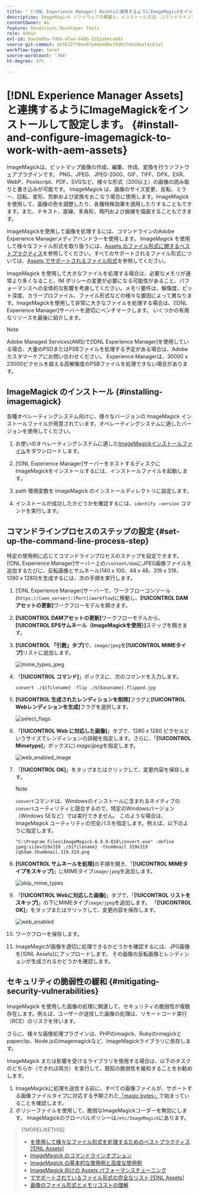```yaml
---
title: ' [!DNL Experience Manager] Assetsと連携するようにImageMagickをインストールして設定します。'
description: ImageMagick ソフトウェアの概要と、インストール方法、コマンドラインプロセスのステップの設定方法、ImageMagick を使用して画像の編集、組み立て、サムネール生成をおこなう方法を学習します。
contentOwner: AG
feature: Renditions,Developer Tools
role: Admin
exl-id: 9aeda88a-fd66-4fad-b496-3352a6ecab81
source-git-commit: de5632ff0ee87a4ded88e792b57e818baf4c01a3
workflow-type: tm+mt
source-wordcount: '764'
ht-degree: 47%

---
```


# [!DNL Experience Manager Assets]と連携するようにImageMagickをインストールして設定します。 {#install-and-configure-imagemagick-to-work-with-aem-assets}

ImageMagickは、ビットマップ画像の作成、編集、作成、変換を行うソフトウェアプラグインです。 PNG、JPEG、JPEG-2000、GIF、TIFF、DPX、EXR、WebP、Postscript、PDF、SVGなど、様々な形式（200以上）の画像の読み取りと書き込みが可能です。 ImageMagick は、画像のサイズ変更、反転、ミラー、回転、変形、剪断および変換をおこなう場合に使用します。ImageMagick を使用して、画像の色を調整したり、各種特殊効果を適用したりすることもできます。また、テキスト、直線、多角形、楕円および曲線を描画することもできます。

ImageMagickを使用して画像を処理するには、コマンドラインのAdobe Experience Managerメディアハンドラーを使用します。 ImageMagick を使用して様々なファイル形式を取り扱うには、[Assets のファイル形式に関するベストプラクティス](assets-file-format-best-practices.md)を参照してください。すべてのサポートされるファイル形式については、[Assets でサポートされるファイル形式](assets-formats.md)を参照してください。

ImageMagick を使用して大きなファイルを処理する場合は、必要なメモリが通常より多くなること、IM ポリシーの変更が必要になる可能性があること、パフォーマンスへの全体的な影響を考慮してください。メモリ要件は、解像度、ビット深度、カラープロファイル、ファイル形式などの様々な要因によって異なります。ImageMagickを使用して非常に大きなファイルを処理する場合は、[!DNL Experience Manager]サーバーを適切にベンチマークします。 いくつかの有用なリソースを最後に紹介します。

>[!NOTE]
>
>Adobe Managed Services(AMS)で[!DNL Experience Manager]を使用している場合、大量のPSDまたはPSBファイルを処理する予定がある場合は、Adobeカスタマーケアにお問い合わせください。 Experience Managerは、30000 x 23000ピクセルを超える高解像度のPSBファイルを処理できない場合があります。

## ImageMagick のインストール {#installing-imagemagick}

各種オペレーティングシステム向けに、様々なバージョンの ImageMagick インストールファイルが用意されています。オペレーティングシステムに適したバージョンを使用してください。

1. お使いのオペレーティングシステムに適した[ImageMagickインストールファイル](https://www.imagemagick.org/script/download.php)をダウンロードします。
1. [!DNL Experience Manager]サーバーをホストするディスクにImageMagickをインストールするには、インストールファイルを起動します。

1. path 環境変数を ImageMagick のインストールディレクトリに設定します。
1. インストールが成功したかどうかを確認するには、`identify -version` コマンドを実行します。

## コマンドラインプロセスのステップの設定 {#set-up-the-command-line-process-step}

特定の使用例に応じてコマンドラインプロセスのステップを設定できます。[!DNL Experience Manager]サーバー上の`/content/dam`にJPEG画像ファイルを追加するたびに、反転画像とサムネール(140 x 100、48 x 48、319 x 319、1280 x 1280)を生成するには、次の手順を実行します。

1. [!DNL Experience Manager]サーバーで、ワークフローコンソール(`https://[aem_server]:[Port]/workflow`)に移動し、**[!UICONTROL DAMアセットの更新]**&#x200B;ワークフローモデルを開きます。
1. **[!UICONTROL DAMアセットの更新]**&#x200B;ワークフローモデルから、**[!UICONTROL EPSサムネール（ImageMagickを使用）]**&#x200B;ステップを開きます。
1. **[!UICONTROL 「引数」タブ]**&#x200B;で、`image/jpeg`を&#x200B;**[!UICONTROL MIMEタイプ]**&#x200B;リストに追加します。

   ![mime_types_jpeg](assets/mime_types_jpeg.png)

1. 「**[!UICONTROL コマンド]**」ボックスに、次のコマンドを入力します。

   `convert ./${filename} -flip ./${basename}.flipped.jpg`

1. **[!UICONTROL 生成されたレンディションを削除]**&#x200B;フラグと&#x200B;**[!UICONTROL Webレンディションを生成]**&#x200B;フラグを選択します。

   ![select_flags](assets/select_flags.png)

1. 「**[!UICONTROL Web に対応した画像]**」タブで、1280 x 1280 ピクセルというサイズでレンディションの詳細を指定します。さらに、「**[!UICONTROL Mimetype]**」ボックスにi *mage/jpeg*&#x200B;を指定します。

   ![web_enabled_image](assets/web_enabled_image.png)

1. 「**[!UICONTROL OK]**」をタップまたはクリックして、変更内容を保存します。

   >[!NOTE]
   >
   >`convert`コマンドは、Windowsのインストールに含まれるネイティブの`convert`ユーティリティと競合するので、特定のWindowsバージョン（Windows SEなど）では実行できません。 このような場合は、ImageMagick ユーティリティの完全パスを指定します。例えば、以下のように指定します。
   >
   >`"C:\Program Files\ImageMagick-6.8.9-Q16\convert.exe" -define jpeg:size=319x319 ./${filename} -thumbnail 319x319 cq5dam.thumbnail.319.319.png`

1. **[!UICONTROL サムネールを処理]**&#x200B;の手順を開き、「**[!UICONTROL MIMEタイプをスキップ]**」にMIMEタイプ`image/jpeg`を追加します。

   ![skip_mime_types](assets/skip_mime_types.png)

1. 「**[!UICONTROL Webに対応した画像]**」タブで、「**[!UICONTROL リストをスキップ]**」の下にMIMEタイプ`image/jpeg`を追加します。 「**[!UICONTROL OK]**」をタップまたはクリックして、変更内容を保存します。

   ![web_enabled](assets/web_enabled.png)

1. ワークフローを保存します。
1. ImageMagicが画像を適切に処理できるかどうかを確認するには、JPG画像を[!DNL Assets]にアップロードします。 その画像の反転画像とレンディションが生成されるかどうかを確認します。

## セキュリティの脆弱性の緩和 {#mitigating-security-vulnerabilities}

ImageMagick を使用した画像の処理に関連して、セキュリティの脆弱性が複数存在します。例えば、ユーザーが送信した画像の処理は、リモートコード実行（RCE）のリスクを伴います。

さらに、様々な画像処理プラグインは、PHPのimagick、Rubyのrmagickとpaperclip、Node.jsのimagemagickなど、ImageMagickライブラリに依存します。

ImageMagick または影響を受けるライブラリを使用する場合は、以下のタスクのどちらか（できれば両方）を実行して、既知の脆弱性を緩和することをお勧めします。

1. ImageMagickに処理を送信する前に、すべての画像ファイルが、サポートする画像ファイルタイプに対応する予期された[「magic bytes」](https://en.wikipedia.org/wiki/List_of_file_signatures)で始まっていることを確認します。
1. ポリシーファイルを使用して、脆弱なImageMagickコーダーを無効にします。 ImageMagickのグローバルポリシーは`/etc/ImageMagick`にあります。

>[!MORELIKETHIS]
>
>* [を使用して様々なファイル形式を処理するためのベストプラクティス [!DNL Assets]](assets-file-format-best-practices.md)
>* [ImageMagick のコマンドラインオプション](https://www.imagemagick.org/script/command-line-options.php)
>* [ImageMagick の基本的な使用例と高度な使用例](https://www.imagemagick.org/Usage/)
>* [ImageMagick 向けの Assets パフォーマンスチューニング](performance-tuning-guidelines.md)
>* [でサポートされているファイル形式の完全なリスト [!DNL Assets]](assets-formats.md)
>* [画像のファイル形式とメモリコストの理解](https://www.scantips.com/basics1d.html)

